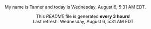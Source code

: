 My name is Tanner and today is Wednesday, August 6, 5:31 AM EDT.

<p align="center">This <i>README</i> file is generated <b>every 3 hours</b>!</br>Last refresh: Wednesday, August 6, 5:31 AM EDT<br /></p>
